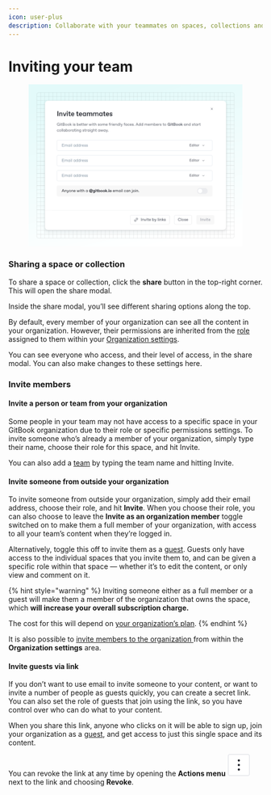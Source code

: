 ```yaml
---
icon: user-plus
description: Collaborate with your teammates on spaces, collections and more
---
```


# Inviting your team

<figure><img src="../.gitbook/assets/collaboration-invite-team.svg" alt=""><figcaption></figcaption></figure>

### Sharing a space or collection

To share a space or collection, click the **share** button in the top-right corner. This will open the share modal.

Inside the share modal, you’ll see different sharing options along the top.

By default, every member of your organization can see all the content in your organization. However, their permissions are inherited from the [role](../account-management/member-management/roles.md) assigned to them within your [Organization settings](../account-management/organization-settings.md).&#x20;

You can see everyone who access, and their level of access, in the share modal. You can also make changes to these settings here.

### Invite members

#### Invite a person or team from your organization

Some people in your team may not have access to a specific space in your GitBook organization due to their role or specific permissions settings. To invite someone who’s already a member of your organization, simply type their name, choose their role for this space, and hit Invite.

You can also add a [team](../account-management/member-management/teams.md) by typing the team name and hitting Invite.

#### Invite someone from outside your organization

To invite someone from outside your organization, simply add their email address, choose their role, and hit **Invite**. When you choose their role, you can also choose to leave the **Invite as an organization member** toggle switched on to make them a full member of your organization, with access to all your team’s content when they’re logged in.&#x20;

Alternatively, toggle this off to invite them as a [guest](../account-management/member-management/roles.md#guest-role). Guests only have access to the individual spaces that you invite them to, and can be given a specific role within that space — whether it’s to edit the content, or only view and comment on it.

{% hint style="warning" %}
Inviting someone either as a full member or a guest will make them a member of the organization that owns the space, which **will increase your overall subscription charge.**

The cost for this will depend on [your organization’s plan](../account-management/plans/).
{% endhint %}

It is also possible to [invite members to the organization ](../account-management/member-management/invite-members-to-your-organization.md)from within the **Organization settings** area.

#### Invite guests via link

If you don’t want to use email to invite someone to your content, or want to invite a number of people as guests quickly, you can create a secret link. You can also set the role of guests that join using the link, so you have control over who can do what to your content.

When you share this link, anyone who clicks on it will be able to sign up, join your organization as a [guest](../account-management/member-management/roles.md#guest-role), and get access to just this single space and its content.&#x20;

You can revoke the link at any time by opening the **Actions menu** <picture><source srcset="../.gitbook/assets/actions - dark.svg" media="(prefers-color-scheme: dark)"><img src="../.gitbook/assets/actions.svg" alt=""></picture> next to the link and choosing **Revoke**.
